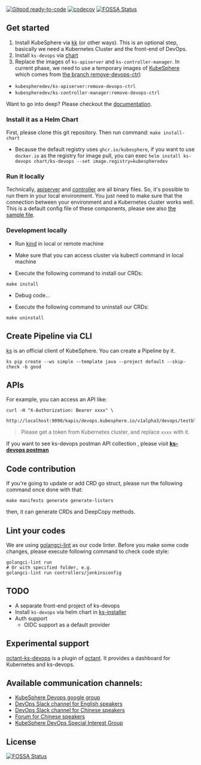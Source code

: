 [![Gitpod ready-to-code](https://img.shields.io/badge/Gitpod-ready--to--code-blue?logo=gitpod)](https://gitpod.io/#https://github.com/kubesphere/ks-devops)
[![codecov](https://codecov.io/gh/kubesphere/ks-devops/branch/master/graph/badge.svg?token=XS8g2CjdNL)](https://codecov.io/gh/kubesphere/ks-devops)
[![FOSSA Status](https://app.fossa.com/api/projects/git%2Bgithub.com%2Fkubesphere%2Fks-devops.svg?type=shield)](https://app.fossa.com/projects/git%2Bgithub.com%2Fkubesphere%2Fks-devops?ref=badge_shield)

## Get started

1. Install KubeSphere via [kk](https://github.com/kubesphere/kubekey/) (or other ways). 
    This is an optional step, basically we need a Kubernetes Cluster and the front-end of DevOps.
1. Install `ks-devops` via [chart](charts/ks-devops)
1. Replace the images of `ks-apiserver` and `ks-controller-manager`. In current phase, we need to use a temporary images of [KubeSphere](https://github.com/kubesphere/kubesphere/) 
which comes from [the branch remove-devops-ctrl](https://github.com/LinuxSuRen/kubesphere/tree/remove-devops-ctrl):

* `kubespheredev/ks-apiserver:remove-devops-ctrl`
* `kubespheredev/ks-controller-manager:remove-devops-ctrl`

Want to go into deep? Please checkout the [documentation](docs).

### Install it as a Helm Chart

First, please clone this git repository. Then run command: `make install-chart`
 - Because the default registry uses `ghcr.io/kubesphere`, if you want to use `docker.io` as the registry for image pull, you can exec `helm install ks-devops chart/ks-devops --set image.registry=kubespheredev`

### Run it locally

Technically, [apiserver](cmd/apiserver) and [controller](cmd/controller) are all binary files. So, 
it's possible to run them in your local environment. You just need to make sure that the connection 
between your environment and a Kubernetes cluster works well. This is a default config file of these 
components, please see also [the sample file](config/samples/kubesphere.yaml).

### Development locally

- Run [kind](https://github.com/kubernetes-sigs/kind) in local or remote machine
  
- Make sure that you can access cluster via kubectl command in local machine
  
- Execute the following command to install our CRDs:

```shell
make install
```

- Debug code...

- Execute the following command to uninstall our CRDs:

```shell
make uninstall
```

## Create Pipeline via CLI

[ks](https://github.com/linuxsuren/ks) is an official client of KubeSphere. You can create a Pipeline by it.

`ks pip create --ws simple --template java --project default --skip-check -b good`

## APIs

For example, you can access an API like:

```shell script
curl -H "X-Authorization: Bearer xxxx" \
  http://localhost:9090/kapis/devops.kubesphere.io/v1alpha3/devops/testblpsz/pipelines
```

> Please get a token from Kubernetes cluster, and replace `xxxx` with it.

If you want to see ks-devops postman API collection , please visit **[ks-devops postman](https://www.postman.com/ks-devops/workspace/kubesphere-devops)**

## Code contribution

If you're going to update or add CRD go struct, please run the following command once done with that:

`make manifests generate generate-listers`

then, it can generate CRDs and DeepCopy methods.

## Lint your codes

We are using [golangci-lint](https://golangci-lint.run/) as our code linter. Before you make some code changes, please execute following command to check code style:

```shell
golangci-lint run
# Or with specified folder, e.g.
golangci-lint run controllers/jenkinsconfig
```

## TODO

* A separate front-end project of ks-devops
* Install `ks-devops` via helm chart in [ks-installer](https://github.com/kubesphere/ks-installer)
* Auth support
    * OIDC support as a default provider

## Experimental support

[octant-ks-devops](https://github.com/LinuxSuRen/octant-ks-devops) is a plugin of [octant](https://github.com/vmware-tanzu/octant/).
It provides a dashboard for Kubernetes and ks-devops.

## Available communication channels:

- [KubeSphere Devops google group](https://groups.google.com/g/kubesphere-sig-devops/)
- [DevOps Slack channel for English speakers](https://kubesphere.slack.com/archives/C010TH02010)
- [DevOps Slack channel for Chinese speakers](https://kubesphere.slack.com/archives/C026V4FBWBW)
- [Forum for Chinese speakers](https://kubesphere.com.cn/forum/t/DevOps)
- [KubeSphere DevOps Special Interest Group](https://github.com/kubesphere/community/tree/master/sig-devops)

## License

[![FOSSA Status](https://app.fossa.com/api/projects/git%2Bgithub.com%2Fkubesphere%2Fks-devops.svg?type=large)](https://app.fossa.com/projects/git%2Bgithub.com%2Fkubesphere%2Fks-devops?ref=badge_large)
